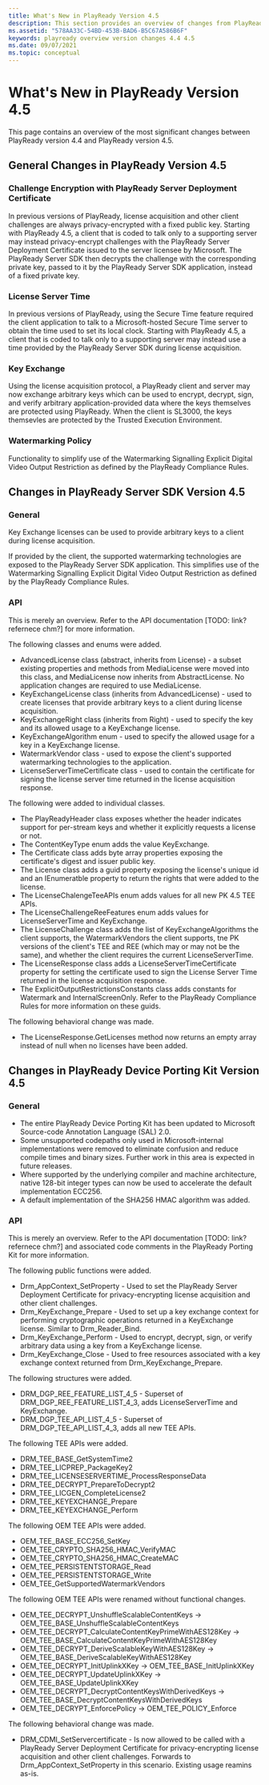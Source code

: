 ```yaml
---
title: What's New in PlayReady Version 4.5
description: This section provides an overview of changes from PlayReady version 4.4 to PlayReady version 4.5.
ms.assetid: "578AA33C-54BD-453B-BAD6-B5C67A586B6F"
keywords: playready overview version changes 4.4 4.5
ms.date: 09/07/2021
ms.topic: conceptual
---
```


# What's New in PlayReady Version 4.5

This page contains an overview of the most significant changes between PlayReady version 4.4 and PlayReady version 4.5.

## General Changes in PlayReady Version 4.5

### Challenge Encryption with PlayReady Server Deployment Certificate

In previous versions of PlayReady, license acquisition and other client challenges are always privacy-encrypted with a fixed public key.  Starting with PlayReady 4.5, a client that is coded to talk only to a supporting server may instead privacy-encrypt challenges with the PlayReady Server Deployment Certificate issued to the server licensee by Microsoft.  The PlayReady Server SDK then decrypts the challenge with the corresponding private key, passed to it by the PlayReady Server SDK application, instead of a fixed private key.

### License Server Time

In previous versions of PlayReady, using the Secure Time feature required the client application to talk to a Microsoft-hosted Secure Time server to obtain the time used to set its local clock.  Starting with PlayReady 4.5, a client that is coded to talk only to a supporting server may instead use a time provided by the PlayReady Server SDK during license acquisition.

### Key Exchange

Using the license acquisition protocol, a PlayReady client and server may now exchange arbitrary keys which can be used to encrypt, decrypt, sign, and verify arbitrary application-provided data where the keys themselves are protected using PlayReady.  When the client is SL3000, the keys themsevles are protected by the Trusted Execution Environment.

### Watermarking Policy

Functionality to simplify use of the Watermarking Signalling Explicit Digital Video Output Restriction as defined by the PlayReady Compliance Rules.

## Changes in PlayReady Server SDK Version 4.5

### General

Key Exchange licenses can be used to provide arbitrary keys to a client during license acquisition.

If provided by the client, the supported watermarking technologies are exposed to the PlayReady Server SDK application.  This simplifies use of the Watermarking Signalling Explicit Digital Video Output Restriction as defined by the PlayReady Compliance Rules.

### API

This is merely an overview.  Refer to the API documentation [TODO: link?  refernece chm?] for more information.

The following classes and enums were added.

   *  AdvancedLicense class (abstract, inherits from License) - a subset existing properties and methods from MediaLicense were moved into this class, and MediaLicense now inherits from AbstractLicense.  No application changes are required to use MediaLicense.
   *  KeyExchangeLicense class (inherits from AdvancedLicense) - used to create licenses that provide arbitrary keys to a client during license acquisition.
   *  KeyExchangeRight class (inherits from Right) - used to specify the key and its allowed usage to a KeyExchange license.
   *  KeyExchangeAlgorithm enum - used to specify the allowed usage for a key in a KeyExchange license.
   *  WatermarkVendor class - used to expose the client's supported watermarking technologies to the application.
   *  LicenseServerTimeCertificate class - used to contain the certificate for signing the license server time returned in the license acquisition response.

The following were added to individual classes.

   *  The PlayReadyHeader class exposes whether the header indicates support for per-stream keys and whether it explicitly requests a license or not.
   *  The ContentKeyType enum adds the value KeyExchange.
   *  The Certificate class adds byte array properties exposing the certificate's digest and issuer public key.
   *  The License class adds a guid property exposing the license's unique id and an IEnumeratble<Right> property to return the rights that were added to the license.
   *  The LicenseChalengeTeeAPIs enum adds values for all new PK 4.5 TEE APIs.
   *  The LicenseChallengeReeFeatures enum adds values for LicenseServerTime and KeyExchange.
   *  The LicenseChallenge class adds the list of KeyExchangeAlgorithms the client supports, the WatermarkVendors the client supports, tne PK versions of the client's TEE and REE (which may or may not be the same), and whether the client requires the current LicenseServerTime.
   *  The LicenseResponse class adds a LicenseServerTimeCertificate property for setting the certificate used to sign the License Server Time returned in the license acquisition response.
   *  The ExplicitOutputRestrictionsConstants class adds constants for Watermark and InternalScreenOnly.  Refer to the PlayReady Compliance Rules for more information on these guids.

The following behavioral change was made.

   *  The LicenseResponse.GetLicenses method now returns an empty array instead of null when no licenses have been added.

## Changes in PlayReady Device Porting Kit Version 4.5

### General

   *  The entire PlayReady Device Porting Kit has been updated to Microsoft Source-code Annotation Language (SAL) 2.0.
   *  Some unsupported codepaths only used in Microsoft-internal implementations were removed to eliminate confusion and reduce compile times and binary sizes.  Further work in this area is expected in future releases.
   *  Where supported by the underlying compiler and machine architecture, native 128-bit integer types can now be used to accelerate the default implementation ECC256.
   *  A default implementation of the SHA256 HMAC algorithm was added.

### API

This is merely an overview.  Refer to the API documentation [TODO: link?  refernece chm?] and associated code comments in the PlayReady Porting Kit for more information.

The following public functions were added.

   *  Drm_AppContext_SetProperty - Used to set the PlayReady Server Deployment Certificate for privacy-encrypting license acquisition and other client challenges.
   *  Drm_KeyExchange_Prepare - Used to set up a key exchange context for performing cryptographic operations returned in a KeyExchange license.  Similar to Drm_Reader_Bind.
   *  Drm_KeyExchange_Perform - Used to encrypt, decrypt, sign, or verify arbitrary data using a key from a KeyExchange license.
   *  Drm_KeyExchange_Close - Used to free resources associated with a key exchange context returned from Drm_KeyExchange_Prepare.

The following structures were added.

   *  DRM_DGP_REE_FEATURE_LIST_4_5 - Superset of DRM_DGP_REE_FEATURE_LIST_4_3, adds LicenseServerTime and KeyExchange.
   *  DRM_DGP_TEE_API_LIST_4_5 - Superset of DRM_DGP_TEE_API_LIST_4_3, adds all new TEE APIs.

The following TEE APIs were added.

   *  DRM_TEE_BASE_GetSystemTime2
   *  DRM_TEE_LICPREP_PackageKey2
   *  DRM_TEE_LICENSESERVERTIME_ProcessResponseData
   *  DRM_TEE_DECRYPT_PrepareToDecrypt2
   *  DRM_TEE_LICGEN_CompleteLicense2
   *  DRM_TEE_KEYEXCHANGE_Prepare
   *  DRM_TEE_KEYEXCHANGE_Perform

The following OEM TEE APIs were added.

   *  OEM_TEE_BASE_ECC256_SetKey
   *  OEM_TEE_CRYPTO_SHA256_HMAC_VerifyMAC
   *  OEM_TEE_CRYPTO_SHA256_HMAC_CreateMAC
   *  OEM_TEE_PERSISTENTSTORAGE_Read
   *  OEM_TEE_PERSISTENTSTORAGE_Write
   *  OEM_TEE_GetSupportedWatermarkVendors

The following OEM TEE APIs were renamed without functional changes.

   *  OEM_TEE_DECRYPT_UnshuffleScalableContentKeys          -> OEM_TEE_BASE_UnshuffleScalableContentKeys
   *  OEM_TEE_DECRYPT_CalculateContentKeyPrimeWithAES128Key -> OEM_TEE_BASE_CalculateContentKeyPrimeWithAES128Key
   *  OEM_TEE_DECRYPT_DeriveScalableKeyWithAES128Key        -> OEM_TEE_BASE_DeriveScalableKeyWithAES128Key
   *  OEM_TEE_DECRYPT_InitUplinkXKey                        -> OEM_TEE_BASE_InitUplinkXKey
   *  OEM_TEE_DECRYPT_UpdateUplinkXKey                      -> OEM_TEE_BASE_UpdateUplinkXKey
   *  OEM_TEE_DECRYPT_DecryptContentKeysWithDerivedKeys     -> OEM_TEE_BASE_DecryptContentKeysWithDerivedKeys
   *  OEM_TEE_DECRYPT_EnforcePolicy                         -> OEM_TEE_POLICY_Enforce

The following behavioral change was made.

   *  DRM_CDMI_SetServercertificate - Is now allowed to be called with a PlayReady Server Deployment Certificate for privacy-encrypting license acquisition and other client challenges.  Forwards to Drm_AppContext_SetProperty in this scenario.  Existing usage reamins as-is.

